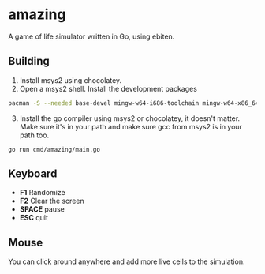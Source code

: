 # amazing

A game of life simulator written in Go, using ebiten.

## Building

1. Install msys2 using chocolatey.
2. Open a msys2 shell. Install the development packages

```bash
pacman -S --needed base-devel mingw-w64-i686-toolchain mingw-w64-x86_64-toolchain
```

3. Install the go compiler using msys2 or chocolatey, it doesn't matter. Make sure it's in your path and make sure gcc
   from msys2 is in your path too.

`go run cmd/amazing/main.go`

## Keyboard

* **F1** Randomize
* **F2** Clear the screen
* **SPACE** pause
* **ESC** quit

## Mouse

You can click around anywhere and add more live cells to the simulation.
